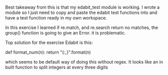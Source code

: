 Best takeaway from this is that my edabit_test module is working.
I wrote a module so I just need to copy and paste the edabit test functions into and have a test function ready in my own workspace.

In this exercise I learned if re.match, and re.search return no matches, the group() function is going to give an Error. it is problematic.

Top solution for the exercise Edabit is this:

def format_num(n):
		return "{:,}".format(n)

which seems to be default way of doing this without regex. It looks like an in built function to split integers at every three digits
